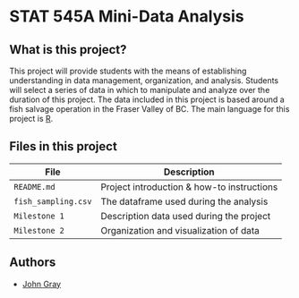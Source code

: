
# STAT 545A Mini-Data Analysis

## What is this project?
 This project will provide students with the means of establishing understanding in data management, organization, and analysis. Students will select a series of data in which to manipulate and analyze over the duration of this project. The data included in this project is based around a fish salvage operation in the Fraser Valley of BC. The main language for this project is [R](https://www.r-project.org/).
 
## Files in this project
 | File | Description |
| ---  | ---         |
| `README.md`           | Project introduction & how-to instructions |
| `fish_sampling.csv`   | The dataframe used during the analysis     |
|`Milestone 1`          | Description data used during the project   |
|`Milestone 2`          | Organization and visualization of data     |

## Authors
  - [John Gray](https://github.com/jgray180)

